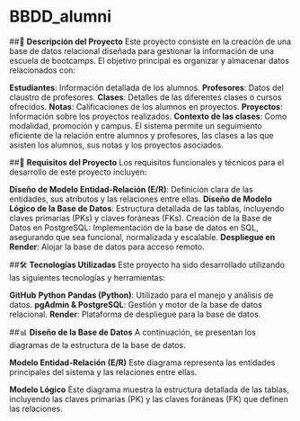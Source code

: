 # **BBDD_alumni**
##📝 **Descripción del Proyecto**
Este proyecto consiste en la creación de una base de datos relacional diseñada para gestionar la información de una escuela de bootcamps. El objetivo principal es organizar y almacenar datos relacionados con:

**Estudiantes**: Información detallada de los alumnos.
**Profesores**: Datos del claustro de profesores.
**Clases**: Detalles de las diferentes clases o cursos ofrecidos.
**Notas**: Calificaciones de los alumnos en proyectos.
**Proyectos**: Información sobre los proyectos realizados.
**Contexto de las clases**: Como modalidad, promoción y campus.
El sistema permite un seguimiento eficiente de la relación entre alumnos y profesores, las clases a las que asisten los alumnos, sus notas y los proyectos asociados.

##🎯 **Requisitos del Proyecto**
Los requisitos funcionales y técnicos para el desarrollo de este proyecto incluyen:

**Diseño de Modelo Entidad-Relación (E/R)**: Definición clara de las entidades, sus atributos y las relaciones entre ellas.
**Diseño de Modelo Lógico de la Base de Datos**: Estructura detallada de las tablas, incluyendo claves primarias (PKs) y claves foráneas (FKs).
Creación de la Base de Datos en PostgreSQL: Implementación de la base de datos en SQL, asegurando que sea funcional, normalizada y escalable.
**Despliegue en Render**: Alojar la base de datos para acceso remoto.

##🛠️ **Tecnologías Utilizadas**
Este proyecto ha sido desarrollado utilizando las siguientes tecnologías y herramientas:

**GitHub**
**Python**
**Pandas (Python)**: Utilizado para el manejo y análisis de datos.
**pgAdmin & PostgreSQL**: Gestión y motor de la base de datos relacional.
**Render**: Plataforma de despliegue para la base de datos.

##📊 **Diseño de la Base de Datos**
A continuación, se presentan los diagramas de la estructura de la base de datos.

**Modelo Entidad-Relación (E/R)**
Este diagrama representa las entidades principales del sistema y las relaciones entre ellas.

**Modelo Lógico**
Este diagrama muestra la estructura detallada de las tablas, incluyendo las claves primarias (PK) y las claves foráneas (FK) que definen las relaciones.